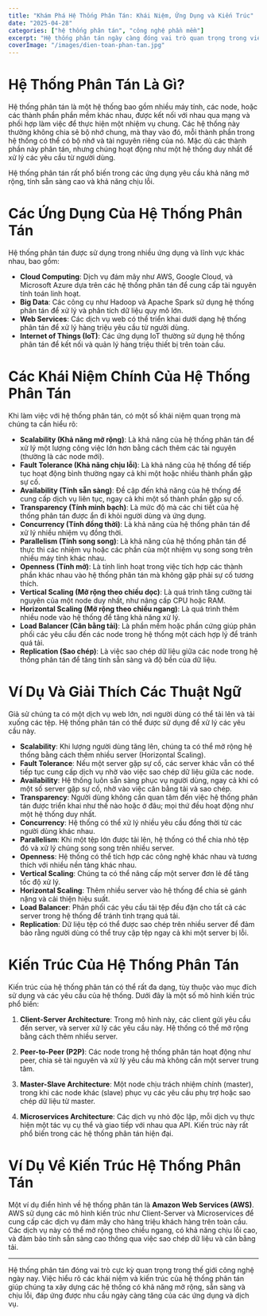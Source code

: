 ```yaml
---
title: "Khám Phá Hệ Thống Phân Tán: Khái Niệm, Ứng Dụng và Kiến Trúc"
date: "2025-04-28"
categories: ["hệ thống phân tán", "công nghệ phần mềm"]
excerpt: "Hệ thống phân tán ngày càng đóng vai trò quan trọng trong việc xây dựng các ứng dụng lớn và phức tạp. Bài viết này sẽ cung cấp cái nhìn tổng quan về hệ thống phân tán, các khái niệm và thuật ngữ quan trọng, cùng với một ví dụ minh họa."
coverImage: "/images/dien-toan-phan-tan.jpg"
---
```


# Hệ Thống Phân Tán Là Gì?

Hệ thống phân tán là một hệ thống bao gồm nhiều máy tính, các node, hoặc các thành phần phần mềm khác nhau, được kết nối với nhau qua mạng và phối hợp làm việc để thực hiện một nhiệm vụ chung. Các hệ thống này thường không chia sẻ bộ nhớ chung, mà thay vào đó, mỗi thành phần trong hệ thống có thể có bộ nhớ và tài nguyên riêng của nó. Mặc dù các thành phần này phân tán, nhưng chúng hoạt động như một hệ thống duy nhất để xử lý các yêu cầu từ người dùng.

Hệ thống phân tán rất phổ biến trong các ứng dụng yêu cầu khả năng mở rộng, tính sẵn sàng cao và khả năng chịu lỗi.

# Các Ứng Dụng Của Hệ Thống Phân Tán

Hệ thống phân tán được sử dụng trong nhiều ứng dụng và lĩnh vực khác nhau, bao gồm:

- **Cloud Computing**: Dịch vụ đám mây như AWS, Google Cloud, và Microsoft Azure dựa trên các hệ thống phân tán để cung cấp tài nguyên tính toán linh hoạt.
- **Big Data**: Các công cụ như Hadoop và Apache Spark sử dụng hệ thống phân tán để xử lý và phân tích dữ liệu quy mô lớn.
- **Web Services**: Các dịch vụ web có thể triển khai dưới dạng hệ thống phân tán để xử lý hàng triệu yêu cầu từ người dùng.
- **Internet of Things (IoT)**: Các ứng dụng IoT thường sử dụng hệ thống phân tán để kết nối và quản lý hàng triệu thiết bị trên toàn cầu.

# Các Khái Niệm Chính Của Hệ Thống Phân Tán

Khi làm việc với hệ thống phân tán, có một số khái niệm quan trọng mà chúng ta cần hiểu rõ:

- **Scalability (Khả năng mở rộng)**: Là khả năng của hệ thống phân tán để xử lý một lượng công việc lớn hơn bằng cách thêm các tài nguyên (thường là các node mới).
- **Fault Tolerance (Khả năng chịu lỗi)**: Là khả năng của hệ thống để tiếp tục hoạt động bình thường ngay cả khi một hoặc nhiều thành phần gặp sự cố.
- **Availability (Tính sẵn sàng)**: Đề cập đến khả năng của hệ thống để cung cấp dịch vụ liên tục, ngay cả khi một số thành phần gặp sự cố.
- **Transparency (Tính minh bạch)**: Là mức độ mà các chi tiết của hệ thống phân tán được ẩn đi khỏi người dùng và ứng dụng.
- **Concurrency (Tính đồng thời)**: Là khả năng của hệ thống phân tán để xử lý nhiều nhiệm vụ đồng thời.
- **Parallelism (Tính song song)**: Là khả năng của hệ thống phân tán để thực thi các nhiệm vụ hoặc các phần của một nhiệm vụ song song trên nhiều máy tính khác nhau.
- **Openness (Tính mở)**: Là tính linh hoạt trong việc tích hợp các thành phần khác nhau vào hệ thống phân tán mà không gặp phải sự cố tương thích.
- **Vertical Scaling (Mở rộng theo chiều dọc)**: Là quá trình tăng cường tài nguyên của một node duy nhất, như nâng cấp CPU hoặc RAM.
- **Horizontal Scaling (Mở rộng theo chiều ngang)**: Là quá trình thêm nhiều node vào hệ thống để tăng khả năng xử lý.
- **Load Balancer (Cân bằng tải)**: Là phần mềm hoặc phần cứng giúp phân phối các yêu cầu đến các node trong hệ thống một cách hợp lý để tránh quá tải.
- **Replication (Sao chép)**: Là việc sao chép dữ liệu giữa các node trong hệ thống phân tán để tăng tính sẵn sàng và độ bền của dữ liệu.

# Ví Dụ Và Giải Thích Các Thuật Ngữ

Giả sử chúng ta có một dịch vụ web lớn, nơi người dùng có thể tải lên và tải xuống các tệp. Hệ thống phân tán có thể được sử dụng để xử lý các yêu cầu này.

- **Scalability**: Khi lượng người dùng tăng lên, chúng ta có thể mở rộng hệ thống bằng cách thêm nhiều server (Horizontal Scaling).
- **Fault Tolerance**: Nếu một server gặp sự cố, các server khác vẫn có thể tiếp tục cung cấp dịch vụ nhờ vào việc sao chép dữ liệu giữa các node.
- **Availability**: Hệ thống luôn sẵn sàng phục vụ người dùng, ngay cả khi có một số server gặp sự cố, nhờ vào việc cân bằng tải và sao chép.
- **Transparency**: Người dùng không cần quan tâm đến việc hệ thống phân tán được triển khai như thế nào hoặc ở đâu; mọi thứ đều hoạt động như một hệ thống duy nhất.
- **Concurrency**: Hệ thống có thể xử lý nhiều yêu cầu đồng thời từ các người dùng khác nhau.
- **Parallelism**: Khi một tệp lớn được tải lên, hệ thống có thể chia nhỏ tệp đó và xử lý chúng song song trên nhiều server.
- **Openness**: Hệ thống có thể tích hợp các công nghệ khác nhau và tương thích với nhiều nền tảng khác nhau.
- **Vertical Scaling**: Chúng ta có thể nâng cấp một server đơn lẻ để tăng tốc độ xử lý.
- **Horizontal Scaling**: Thêm nhiều server vào hệ thống để chia sẻ gánh nặng và cải thiện hiệu suất.
- **Load Balancer**: Phân phối các yêu cầu tải tệp đều đặn cho tất cả các server trong hệ thống để tránh tình trạng quá tải.
- **Replication**: Dữ liệu tệp có thể được sao chép trên nhiều server để đảm bảo rằng người dùng có thể truy cập tệp ngay cả khi một server bị lỗi.

# Kiến Trúc Của Hệ Thống Phân Tán

Kiến trúc của hệ thống phân tán có thể rất đa dạng, tùy thuộc vào mục đích sử dụng và các yêu cầu của hệ thống. Dưới đây là một số mô hình kiến trúc phổ biến:

1. **Client-Server Architecture**: Trong mô hình này, các client gửi yêu cầu đến server, và server xử lý các yêu cầu này. Hệ thống có thể mở rộng bằng cách thêm nhiều server.
   
2. **Peer-to-Peer (P2P)**: Các node trong hệ thống phân tán hoạt động như peer, chia sẻ tài nguyên và xử lý yêu cầu mà không cần một server trung tâm.

3. **Master-Slave Architecture**: Một node chịu trách nhiệm chính (master), trong khi các node khác (slave) phục vụ các yêu cầu phụ trợ hoặc sao chép dữ liệu từ master.

4. **Microservices Architecture**: Các dịch vụ nhỏ độc lập, mỗi dịch vụ thực hiện một tác vụ cụ thể và giao tiếp với nhau qua API. Kiến trúc này rất phổ biến trong các hệ thống phân tán hiện đại.

# Ví Dụ Về Kiến Trúc Hệ Thống Phân Tán

Một ví dụ điển hình về hệ thống phân tán là **Amazon Web Services (AWS)**. AWS sử dụng các mô hình kiến trúc như Client-Server và Microservices để cung cấp các dịch vụ đám mây cho hàng triệu khách hàng trên toàn cầu. Các dịch vụ này có thể mở rộng theo chiều ngang, có khả năng chịu lỗi cao, và đảm bảo tính sẵn sàng cao thông qua việc sao chép dữ liệu và cân bằng tải.

---

Hệ thống phân tán đóng vai trò cực kỳ quan trọng trong thế giới công nghệ ngày nay. Việc hiểu rõ các khái niệm và kiến trúc của hệ thống phân tán giúp chúng ta xây dựng các hệ thống có khả năng mở rộng, sẵn sàng và chịu lỗi, đáp ứng được nhu cầu ngày càng tăng của các ứng dụng và dịch vụ.
